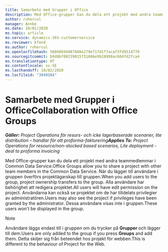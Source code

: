 ```yaml
---
title: Samarbete med Grupper i Office
description: Med Office-grupper kan du dela ett projekt med andra teammedlemmar i Common Data Service.
author: ruhercul
manager: Annbe
ms.date: 10/01/2020
ms.topic: article
ms.service: dynamics-365-customerservice
ms.reviewer: kfend
ms.author: ruhercul
ms.openlocfilehash: 58868694987688e279e717d1f7acaf3fd9514770
ms.sourcegitcommit: b9d8bf00239815f31686e9b28998ac684fd2fca4
ms.translationtype: HT
ms.contentlocale: sv-SE
ms.lasthandoff: 10/02/2020
ms.locfileid: "3949104"
---
```

# <a name="collaboration-with-office-groups"></a><span data-ttu-id="f5040-103">Samarbete med Grupper i Office</span><span class="sxs-lookup"><span data-stu-id="f5040-103">Collaboration with Office Groups</span></span>

<span data-ttu-id="f5040-104">_**Gäller:** Project Operations för resurs- och icke lagerbaserade scenarier, lite distribution – handlar för att proforma-fakturering_</span><span class="sxs-lookup"><span data-stu-id="f5040-104">_**Applies To:** Project Operations for resource/non-stocked based scenarios, Lite deployment - deal to proforma invoicing_</span></span>

<span data-ttu-id="f5040-105">Med Office-grupper kan du dela ett projekt med andra teammedlemmar i Common Data Service.</span><span class="sxs-lookup"><span data-stu-id="f5040-105">Office Groups allow you to share a project with other team members in the Common Data Service.</span></span> <span data-ttu-id="f5040-106">När du lägger till användare i gruppen överförs projektägarskap till gruppen.</span><span class="sxs-lookup"><span data-stu-id="f5040-106">When you add users to the group, project ownership transfers to the group.</span></span> <span data-ttu-id="f5040-107">Alla användare har behörighet att redigera projektet.</span><span class="sxs-lookup"><span data-stu-id="f5040-107">All users will have edit permission on the project.</span></span> <span data-ttu-id="f5040-108">Användarna kan också se projektet om de har tilldelats privilegier av administratören.</span><span class="sxs-lookup"><span data-stu-id="f5040-108">Users may also see the project if privileges have been granted by the administrator.</span></span> <span data-ttu-id="f5040-109">Dessa användare visas inte i gruppen.</span><span class="sxs-lookup"><span data-stu-id="f5040-109">These users won't be displayed in the group.</span></span>

> [!NOTE] 
> <span data-ttu-id="f5040-110">Användare läggs endast till i gruppen om du trycker på **Grupper** och lägger till dem.</span><span class="sxs-lookup"><span data-stu-id="f5040-110">Users are only added to the group if you press **Groups** and add them.</span></span> <span data-ttu-id="f5040-111">Detta skiljer sig från beteendet hos projekt för webben.</span><span class="sxs-lookup"><span data-stu-id="f5040-111">This is different to the behaviour of Project for the Web.</span></span> 

